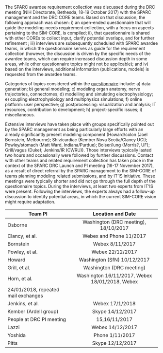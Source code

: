 The SPARC awardee requirement collection was discussed during the DRC
meeting (NIH Directorate, Bethesda, 18-19 October 2017) with the SPARC
management and the DRC CORE teams. Based on that discussion, the
following approach was chosen: i) an open-ended questionnaire  that will
guide the modeling-needs requirement collection, with a focus on aspects
pertaining to the SIM-CORE, is compiled; ii), that questionnaire is
shared with other COREs to collect input, clarify potential overlaps, and
for further refinement ; iii) interviews are subsequently scheduled with
SPARC awardee teams, in which the questionnaire serves as guide for the
requirement collection (however, the discussion is driven by the specific
needs of the awardee teams, which can require increased discussion depth
in some areas, while other questionnaire topics might not be applicable);
and iv) based on the interviews, additional information (publications,
models) is requested from the awardee teams.

Categories of topics considered within the
[questionnaire](../reqs/Questionnaire_SPARC_Teams_v5.pdf) include: a)
data generation; b) general modeling; c) modeling organ anatomy, nerve
trajectories, connectomes; d) modelling and simulating electrophysiology;
e) coupling electrophysiology and multiphysics simulations; f) online
platform: user perspective; g) postprocessing: visualization and
analysis; IT resources, contribution to development; h) project-specific
issues; i) miscellaneous.

Extensive interviews have taken place with groups specifically pointed
out by the SPARC management as being particularly large efforts with an
already significantly present modeling component (Howard/colon (Joel
Bornstein, Melbourne); Shiv/cardiac (Kember Nova Scotia/Clancy UCI);
Powley/stomach (Matt Ward, Indiana/Purdue); Bolser/lung (Morris?, UF);
Grill/vagus (Duke); Jenkins/IR (CWRU)). Those interviews typically lasted
two hours and occasionally were followed by further discussions.
Contact with other teams and related requirement collection has taken
place in the context of the SPARC DRC Launch and PI meeting (16-17
November 2017), as a result of direct referral by the SPARC management to
the SIM-CORE of teams planning modeling related submissions, and by IT’IS
initiative. These meetings were typically shorter and did not go through
the full depth of the questionnaire topics. During the interviews, at
least two experts from IT’IS were present. Following the interviews, the
experts always had a follow-up discussion to identify potential areas, in
which the current SIM-CORE vision might require adaptation.



| Team PI       | Location and Date |
| ------------- |:-------------:|
| Osborne     | Washington (DRC meeting), 18/10/2017 |
| Clancy, et al.     | Webex and Phone 11/2017      |  
| Bornstein | Webex 8/11/2017      |
| Powley, et al.	| Webex 22/12/2017 |
| Howard	| Washington (SfN) 10/12/2017 |
| Grill, et al.	| Washington (DRC meeting)|
| Horn, et al.	| Washington 16/11/2017, Webex 18/01/2018, Webex
24/01/2018, repeated mail exchanges |
| Jenkins, et al.	| Webex 17/1/2018 |
| Kember (Ardell group)	| Skype 14/12/2017 |
| People at DRC PI meeting	| 15,16/11/2017 |
| Lazzi	| Webex 14/12/2017 |
| Yoshida	| Phone 1/11/2017 |
| Pitts	| Skype 12/12/2017 |
